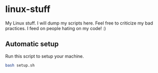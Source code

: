 # linux-stuff

My Linux stuff. I will dump my scripts here. Feel free to criticize my bad practices. I feed on people hating on my code! :)

## Automatic setup

Run this script to setup your machine.

```bash
bash setup.sh
```
